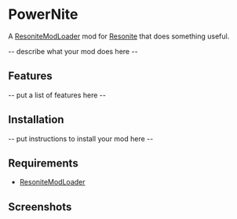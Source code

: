 # PowerNite

A [ResoniteModLoader](https://github.com/resonite-modding-group/ResoniteModLoader) mod for [Resonite](https://resonite.com/) that does something useful.

-- describe what your mod does here --
## Features
-- put a list of features here --

## Installation
-- put instructions to install your mod here --



## Requirements
- [ResoniteModLoader](https://github.com/resonite-modding-group/ResoniteModLoader)

## Screenshots
<!-- If your mod has visible effects in the game, attach some images or video of it in-use here! Otherwise remove this section -->
